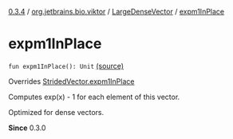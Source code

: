 [0.3.4](../../index.md) / [org.jetbrains.bio.viktor](../index.md) / [LargeDenseVector](index.md) / [expm1InPlace](.)

# expm1InPlace

`fun expm1InPlace(): Unit` [(source)](https://github.com/JetBrains-Research/viktor/blob/0.3.4/src/main/kotlin/org/jetbrains/bio/viktor/DenseVector.kt#L87)

Overrides [StridedVector.expm1InPlace](../-strided-vector/expm1-in-place.md)

Computes exp(x) - 1 for each element of this vector.

Optimized for dense vectors.

**Since**
0.3.0

